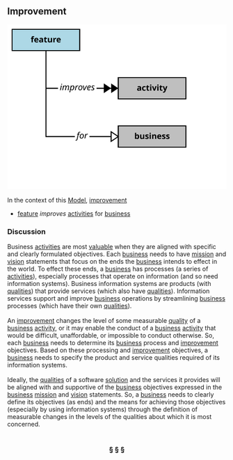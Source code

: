 ## Improvement

![](https://github.com/nikboyd/Syntopica/raw/master/sample-domain/improvement.svg)

In the context of this [Model](model.md), [improvement](https://github.com/nikboyd/SampleDomain/blob/master/improvement.md)

* [feature](https://github.com/nikboyd/SampleDomain/blob/master/feature.md) <i>improves</i> [activities](https://github.com/nikboyd/SampleDomain/blob/master/activity.md) for [business](https://github.com/nikboyd/SampleDomain/blob/master/business.md)

### Discussion


Business [activities](https://github.com/nikboyd/SampleDomain/blob/master/activity.md) are most <a href="value.html">valuable</a> when they are aligned with specific and clearly formulated objectives.
Each [business](https://github.com/nikboyd/SampleDomain/blob/master/business.md) needs to have [mission](https://github.com/nikboyd/SampleDomain/blob/master/mission.md) and [vision](https://github.com/nikboyd/SampleDomain/blob/master/vision.md) statements that focus on the ends the [business](https://github.com/nikboyd/SampleDomain/blob/master/business.md) intends to effect in the world.
To effect these ends, a [business](https://github.com/nikboyd/SampleDomain/blob/master/business.md) has processes (a series of [activities](https://github.com/nikboyd/SampleDomain/blob/master/activity.md)), especially processes that operate on information
(and so need information systems).
Business information systems are products (with <a href="../../papers/rhetoric/quality/alignment.htm#business.qualities">qualities</a>) that provide services (which also have <a href="../../papers/rhetoric/quality/alignment.htm#business.qualities">qualities</a>).
Information services support and improve [business](https://github.com/nikboyd/SampleDomain/blob/master/business.md) operations by streamlining [business](https://github.com/nikboyd/SampleDomain/blob/master/business.md) processes
(which have their own <a href="../../papers/rhetoric/quality/alignment.htm#business.qualities">qualities</a>).<br/><br/>An [improvement](https://github.com/nikboyd/SampleDomain/blob/master/improvement.md) changes the level of some measurable <a href="../../papers/rhetoric/quality/alignment.htm#business.qualities">quality</a> of a [business](https://github.com/nikboyd/SampleDomain/blob/master/business.md) [activity](https://github.com/nikboyd/SampleDomain/blob/master/activity.md), or it may enable the conduct
of a [business](https://github.com/nikboyd/SampleDomain/blob/master/business.md) [activity](https://github.com/nikboyd/SampleDomain/blob/master/activity.md) that would be difficult, unaffordable, or impossible to conduct otherwise.
So, each [business](https://github.com/nikboyd/SampleDomain/blob/master/business.md) needs to determine its [business](https://github.com/nikboyd/SampleDomain/blob/master/business.md) process and [improvement](https://github.com/nikboyd/SampleDomain/blob/master/improvement.md) objectives.
Based on these processing and [improvement](https://github.com/nikboyd/SampleDomain/blob/master/improvement.md) objectives, a [business](https://github.com/nikboyd/SampleDomain/blob/master/business.md) needs to specify the product and service
qualities required of its information systems.<br/><br/>Ideally, the <a href="../../papers/rhetoric/quality/alignment.htm#business.qualities">qualities</a> of a software [solution](https://github.com/nikboyd/SampleDomain/blob/master/solution.md) and the services it provides will be aligned with and supportive of
the [business](https://github.com/nikboyd/SampleDomain/blob/master/business.md) objectives expressed in the [business](https://github.com/nikboyd/SampleDomain/blob/master/business.md) [mission](https://github.com/nikboyd/SampleDomain/blob/master/mission.md) and [vision](https://github.com/nikboyd/SampleDomain/blob/master/vision.md) statements.
So, a [business](https://github.com/nikboyd/SampleDomain/blob/master/business.md) needs to clearly define its objectives (as ends) and the means for achieving those objectives
(especially by using information systems) through the definition of measurable changes in the levels of the
qualities about which it is most concerned.<br/><br/>

<h3 align="center"><b>&sect; &sect; &sect;</b></h3>
